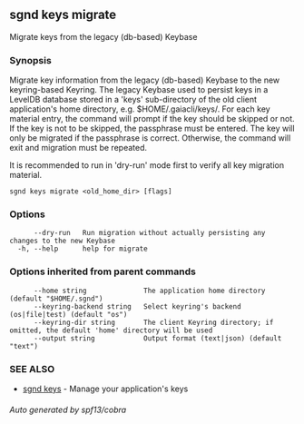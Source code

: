 ## sgnd keys migrate

Migrate keys from the legacy (db-based) Keybase

### Synopsis

Migrate key information from the legacy (db-based) Keybase to the new keyring-based Keyring.
The legacy Keybase used to persist keys in a LevelDB database stored in a 'keys' sub-directory of
the old client application's home directory, e.g. $HOME/.gaiacli/keys/.
For each key material entry, the command will prompt if the key should be skipped or not. If the key
is not to be skipped, the passphrase must be entered. The key will only be migrated if the passphrase
is correct. Otherwise, the command will exit and migration must be repeated.

It is recommended to run in 'dry-run' mode first to verify all key migration material.


```
sgnd keys migrate <old_home_dir> [flags]
```

### Options

```
      --dry-run   Run migration without actually persisting any changes to the new Keybase
  -h, --help      help for migrate
```

### Options inherited from parent commands

```
      --home string              The application home directory (default "$HOME/.sgnd")
      --keyring-backend string   Select keyring's backend (os|file|test) (default "os")
      --keyring-dir string       The client Keyring directory; if omitted, the default 'home' directory will be used
      --output string            Output format (text|json) (default "text")
```

### SEE ALSO

* [sgnd keys](sgnd_keys.md)	 - Manage your application's keys

###### Auto generated by spf13/cobra

